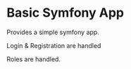 # Basic Symfony App

Provides a simple symfony app.

Login & Registration are handled

Roles are handled.